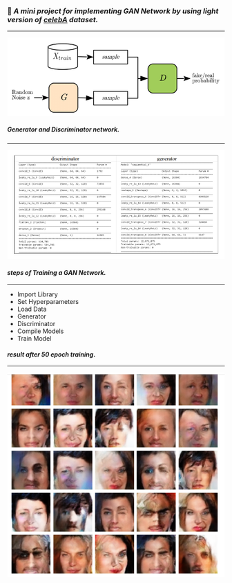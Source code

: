 
### :dart: _A mini project for implementing *GAN* Network by using light version of [celebA](https://s3.amazonaws.com/video.udacity-data.com/topher/2018/November/5be7eb6f_processed-celeba-small/processed-celeba-small.zip) dataset._
---

>
>
>
>
>
>
>
>

![](gan%20structure%20.png)
>
>
>
>
>
>
>
>

##### *_Generator_ and _Discriminator_ network.*
---
>
>
>
>
>
![](G-D.PNG)
>
>
>
>
>
#### *steps of Training a GAN Network.*
---
- Import Library
- Set Hyperparameters
- Load Data
- Generator
- Discriminator
- Compile Models
- Train Model






#### _result after 50 epoch training_.
---




![](out-50-epoch.PNG)
